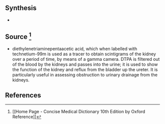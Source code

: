 ## Synthesis
- 
## Source [^1]
- diethylenetriaminepentaacetic acid, which when labelled with technetium-99m is used as a tracer to obtain scintigrams of the kidney over a period of time, by means of a gamma camera. DTPA is filtered out of the blood by the kidneys and passes into the urine; it is used to show the function of the kidney and reflux from the bladder up the ureter. It is particularly useful in assessing obstruction to urinary drainage from the kidneys.
## References

[^1]: [[Home Page - Concise Medical Dictionary 10th Edition by Oxford Reference]]